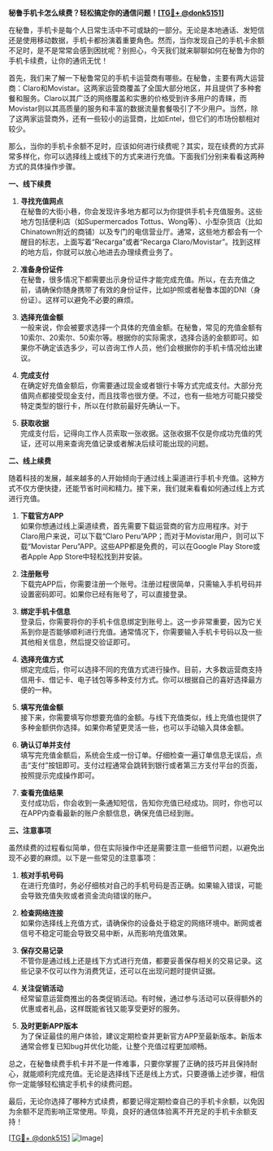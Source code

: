 **秘鲁手机卡怎么续费？轻松搞定你的通信问题！[[TG💪+ @donk5151](https://t.me/s/donk5151)]**

在秘鲁，手机卡是每个人日常生活中不可或缺的一部分。无论是本地通话、发短信还是使用移动数据，手机卡都扮演着重要角色。然而，当你发现自己的手机卡余额不足时，是不是常常会感到困扰呢？别担心，今天我们就来聊聊如何在秘鲁为你的手机卡续费，让你的通讯无忧！

首先，我们来了解一下秘鲁常见的手机卡运营商有哪些。在秘鲁，主要有两大运营商：Claro和Movistar。这两家运营商覆盖了全国大部分地区，并且提供了多种套餐和服务。Claro以其广泛的网络覆盖和实惠的价格受到许多用户的青睐，而Movistar则以其高质量的服务和丰富的数据流量套餐吸引了不少用户。当然，除了这两家运营商外，还有一些较小的运营商，比如Entel，但它们的市场份额相对较少。

那么，当你的手机卡余额不足时，应该如何进行续费呢？其实，现在续费的方式非常多样化，你可以选择线上或线下的方式来进行充值。下面我们分别来看看这两种方式的具体操作步骤。

**一、线下续费**

1. **寻找充值网点**  
   在秘鲁的大街小巷，你会发现许多地方都可以为你提供手机卡充值服务。这些地方包括便利店（如Supermercados Tottus、Wong等）、小型杂货店（比如Chinatown附近的商铺）以及专门的电信营业厅。通常，这些地方都会有一个醒目的标志，上面写着“Recarga”或者“Recarga Claro/Movistar”。找到这样的地方后，你就可以放心地进去办理续费业务了。

2. **准备身份证件**  
   在秘鲁，很多情况下都需要出示身份证件才能完成充值。所以，在去充值之前，请确保你随身携带了有效的身份证件，比如护照或者秘鲁本国的DNI（身份证）。这样可以避免不必要的麻烦。

3. **选择充值金额**  
   一般来说，你会被要求选择一个具体的充值金额。在秘鲁，常见的充值金额有10索尔、20索尔、50索尔等。根据你的实际需求，选择合适的金额即可。如果你不确定该选多少，可以咨询工作人员，他们会根据你的手机卡情况给出建议。

4. **完成支付**  
   在确定好充值金额后，你需要通过现金或者银行卡等方式完成支付。大部分充值网点都接受现金支付，而且找零也很方便。不过，也有一些地方可能只接受特定类型的银行卡，所以在付款前最好先确认一下。

5. **获取收据**  
   完成支付后，记得向工作人员索取一张收据。这张收据不仅是你成功充值的凭证，还可以用来查询充值记录或者解决后续可能出现的问题。

**二、线上续费**

随着科技的发展，越来越多的人开始倾向于通过线上渠道进行手机卡充值。这种方式不仅方便快捷，还能节省时间和精力。接下来，我们就来看看如何通过线上方式进行充值。

1. **下载官方APP**  
   如果你想通过线上渠道续费，首先需要下载运营商的官方应用程序。对于Claro用户来说，可以下载“Claro Peru”APP；而对于Movistar用户，则可以下载“Movistar Peru”APP。这些APP都是免费的，可以在Google Play Store或者Apple App Store中轻松找到并安装。

2. **注册账号**  
   下载完APP后，你需要注册一个账号。注册过程很简单，只需输入手机号码并设置密码即可。如果你已经有账号了，可以直接登录。

3. **绑定手机卡信息**  
   登录后，你需要将你的手机卡信息绑定到账号上。这一步非常重要，因为它关系到你是否能够顺利进行充值。通常情况下，你需要输入手机卡号码以及一些其他相关信息，然后提交验证即可。

4. **选择充值方式**  
   绑定完成后，你可以选择不同的充值方式进行操作。目前，大多数运营商支持信用卡、借记卡、电子钱包等多种支付方式。你可以根据自己的喜好选择最方便的一种。

5. **填写充值金额**  
   接下来，你需要填写你想要充值的金额。与线下充值类似，线上充值也提供了多种金额供你选择。如果你希望更灵活一些，也可以手动输入具体金额。

6. **确认订单并支付**  
   填写完充值金额后，系统会生成一份订单。仔细检查一遍订单信息无误后，点击“支付”按钮即可。支付过程通常会跳转到银行或者第三方支付平台的页面，按照提示完成操作即可。

7. **查看充值结果**  
   支付成功后，你会收到一条通知短信，告知你充值已经成功。同时，你也可以在APP内查看最新的账户余额信息，确保充值已经到账。

**三、注意事项**

虽然续费的过程看似简单，但在实际操作中还是需要注意一些细节问题，以避免出现不必要的麻烦。以下是一些常见的注意事项：

1. **核对手机号码**  
   在进行充值时，务必仔细核对自己的手机号码是否正确。如果输入错误，可能会导致充值失败或者资金流向错误的账户。

2. **检查网络连接**  
   如果你选择线上充值方式，请确保你的设备处于稳定的网络环境中。断网或者信号不稳定可能会导致交易中断，从而影响充值效果。

3. **保存交易记录**  
   不管你是通过线上还是线下方式进行充值，都要妥善保存相关的交易记录。这些记录不仅可以作为消费凭证，还可以在出现问题时提供证据。

4. **关注促销活动**  
   经常留意运营商推出的各类促销活动。有时候，通过参与活动可以获得额外的优惠或者礼品，这样既能省钱又能享受更好的服务。

5. **及时更新APP版本**  
   为了保证最佳的用户体验，建议定期检查并更新官方APP至最新版本。新版本通常会修复已知bug并优化功能，让整个充值过程更加顺畅。

总之，在秘鲁续费手机卡并不是一件难事，只要你掌握了正确的技巧并且保持耐心，就能顺利完成充值。无论是选择线下还是线上方式，只要遵循上述步骤，相信你一定能够轻松搞定手机卡的续费问题。

最后，无论你选择了哪种方式续费，都要记得定期检查自己的手机卡余额，以免因为余额不足而影响正常使用。毕竟，良好的通信体验离不开充足的手机卡余额支持！

[[TG💪+ @donk5151](https://t.me/s/donk5151) ![Image](https://i.postimg.cc/rwNCRYN7/Snipaste-2025-04-30-17-27-05.png)]